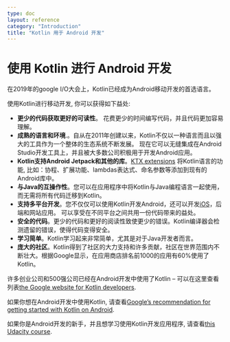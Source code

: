 ```yaml
---
type: doc
layout: reference
category: "Introduction"
title: "Kotlin 用于 Android 开发"
---
```


# 使用 Kotlin 进行 Android 开发

在2019年的google I/O大会上，Kotlin已经成为Android移动开发的首选语言。

使用Kotlin进行移动开发, 你可以获得如下益处:

* **更少的代码获取更好的可读性**。 花费更少的时间编写代码，并且代码更加容易理解。
* **成熟的语言和环境**.。自从在2011年创建以来，Kotlin不仅以一种语言而且以强大的工具作为一个整体的生态系统不断发展。 现在它可以无缝集成在Android Studio开发工具上，并且被大多数公司积极用于开发Android应用。
* **Kotlin支持Android Jetpack和其他的库**。[KTX extensions](https://developer.android.com/kotlin/ktx) 将Kotlin语言的功能, 比如：协程、扩展功能、lambdas表达式、命名参数等添加到现有的Android库中。
* **与Java的互操作性**。您可以在应用程序中将Kotlin与Java编程语言一起使用，而无需将所有代码迁移到Kotlin。
* **支持多平台开发**。您不仅仅可以使用Kotlin开发Android，还可以开发[iOS](https://www.jetbrains.com/lp/mobilecrossplatform/)，后端和网站应用。 可以享受在不同平台之间共用一份代码带来的益处。
* **安全的代码**。更少的代码和更好的阅读性致使更少的错误。Kotlin编译器会检测遗留的错误，使得代码变得安全。
* **学习简单**。Kotlin学习起来非常简单，尤其是对于Java开发者而言。
* **庞大的社区**。Kotlin得到了社区的大力支持和许多贡献，社区在世界范围内不断壮大。根据Google显示，在应用商店排名前1000的应用有60%使用了Kotlin。

许多创业公司和500强公司已经在Android开发中使用了Kotlin – 可以在这里查看列表[the Google website for Kotlin developers](https://developer.android.com/kotlin).

如果你想在Android开发中使用Kotlin, 请查看[Google’s recommendation for getting started with Kotlin on Android](https://developer.android.com/kotlin/get-started).

如果你是Android开发的新手，并且想学习使用Kotlin开发应用程序, 请查看[this Udacity course](https://www.udacity.com/course/developing-android-apps-with-kotlin--ud9012).
